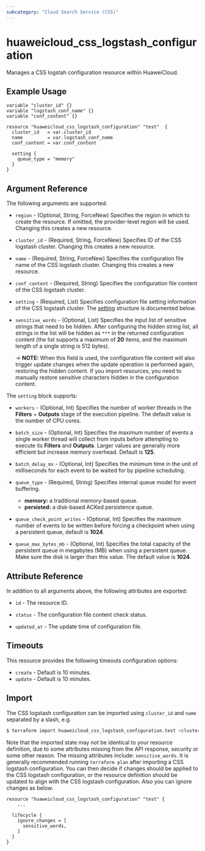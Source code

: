 ```yaml
---
subcategory: "Cloud Search Service (CSS)"
---
```


# huaweicloud_css_logstash_configuration

Manages a CSS logstah configuration resource within HuaweiCloud.

## Example Usage

```hcl
variable "cluster_id" {}
variable "logstash_conf_name" {}
variable "conf_content" {}

resource "huaweicloud_css_logstash_configuration" "test"  {
  cluster_id   = var.cluster_id
  name         = var.logstash_conf_name
  conf_content = var.conf_content

  setting {
    queue_type = "memory"
  }
}
```

## Argument Reference

The following arguments are supported:

* `region` - (Optional, String, ForceNew) Specifies the region in which to create the resource.
  If omitted, the provider-level region will be used.
  Changing this creates a new resource.

* `cluster_id` - (Required, String, ForceNew) Specifies ID of the CSS logstash cluster.
  Changing this creates a new resource.

* `name` - (Required, String, ForceNew) Specifies the configuration file name of the CSS logstash cluster.
  Changing this creates a new resource.

* `conf_content` - (Required, String) Specifies the configuration file content of the CSS logstash cluster.

* `setting` - (Required, List) Specifies configuration file setting information of the CSS logstash cluster.
  The [setting](#Css_logstash_configuration_setting) structure is documented below.

* `sensitive_words` - (Optional, List) Specifies the input list of sensitive strings that need to be hidden.
  After configuring the hidden string list, all strings in the list will be hidden as `***` in the returned
  configuration content (the list supports a maximum of **20** items, and the maximum length of a single string
  is 512 bytes).

  -> **NOTE:** When this field is used, the configuration file content will also trigger update changes when the
    update operation is performed again, restoring the hidden content. If you import resources, you need to manually
    restore sensitive characters hidden in the configuration content.

<a name="Css_logstash_configuration_setting"></a>
The `setting` block supports:

* `workers` - (Optional, Int) Specifies the number of worker threads in the **Filters** + **Outputs** stage of
  the execution pipeline. The default value is the number of CPU cores.

* `batch_size` - (Optional, Int) Specifies the maximum number of events a single worker thread will collect
  from inputs before attempting to execute its **Filters** and **Outputs**. Larger values ​​are generally more
  efficient but increase memory overhead. Default is **125**.

* `batch_delay_ms` - (Optional, Int) Specifies the minimum time in the unit of milliseconds for each event to be
  waited for by pipeline scheduling.

* `queue_type` - (Required, String) Specifies internal queue model for event buffering.
  + **memory:** a traditional memory-based queue.
  + **persisted:** a disk-based ACKed persistence queue.

* `queue_check_point_writes` - (Optional, Int) Specifies the maximum number of events to be written before forcing
  a checkpoint when using a persistent queue, default is **1024**.

* `queue_max_bytes_mb` - (Optional, Int) Specifies the total capacity of the persistent queue in megabytes (MB) when
  using a persistent queue. Make sure the disk is larger than this value. The default value is **1024**.

## Attribute Reference

In addition to all arguments above, the following attributes are exported:

* `id` - The resource ID.

* `status` - The configuration file content check status.

* `updated_at` - The update time of configuration file.

## Timeouts

This resource provides the following timeouts configuration options:

* `create` - Default is 10 minutes.
* `update` - Default is 10 minutes.

## Import

The CSS logstash configuration can be imported using `cluster_id` and `name` separated by a slash, e.g.

```bash
$ terraform import huaweicloud_css_logstash_configuration.test <cluster_id>/<name>
```

Note that the imported state may not be identical to your resource definition, due to some attributes missing from the
API response, security or some other reason.
The missing attributes include: `sensitive_words`.
It is generally recommended running `terraform plan` after importing a CSS logstash configuration.
You can then decide if changes should be applied to the CSS logstash configuration, or the resource definition should
be updated to align with the CSS logstash configuration. Also you can ignore changes as below.

```hcl
resource "huaweicloud_css_logstash_configuration" "test" {
    ...

  lifecycle {
    ignore_changes = [
      sensitive_words,
    ]
  }
}
```
